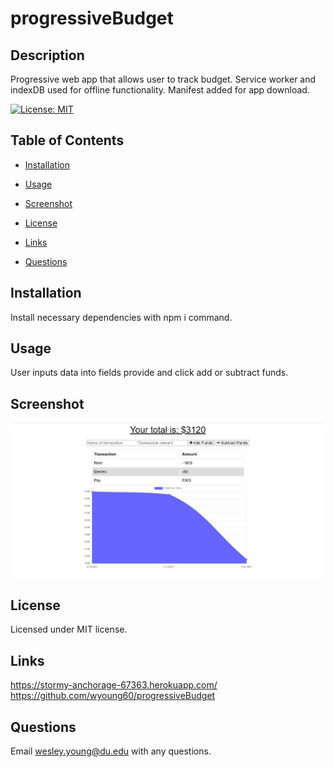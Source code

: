 # progressiveBudget

## Description

Progressive web app that allows user to track budget. Service worker and indexDB used for offline functionality. Manifest added for app download.

[![License: MIT](https://img.shields.io/badge/License-MIT-yellow.svg)](https://opensource.org/licenses/MIT)

## Table of Contents

- [Installation](#installation)

- [Usage](#usage)

- [Screenshot](#screenshot)

- [License](#license)

- [Links](#links)

- [Questions](#questions)

## Installation

Install necessary dependencies with npm i command.

## Usage

User inputs data into fields provide and click add or subtract funds.

## Screenshot

<img src="./assets/images/Screenshot.JPG">

## License

Licensed under MIT license.

## Links

https://stormy-anchorage-67363.herokuapp.com/ </br>
https://github.com/wyoung60/progressiveBudget

## Questions

Email wesley.young@du.edu with any questions.
